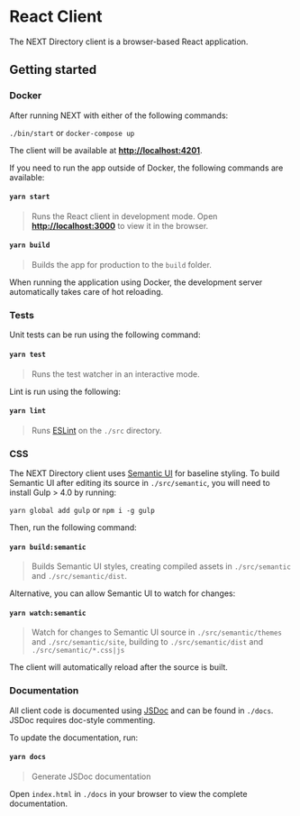 # React Client
The NEXT Directory client is a browser-based React application.

## Getting started
### Docker
After running NEXT with either of the following commands:

`./bin/start` or `docker-compose up`

The client will be available at **[http://localhost:4201](http://localhost:4201)**.

If you need to run the app outside of Docker, the following commands are available:

#### `yarn start`
> Runs the React client in development mode.
> Open **[http://localhost:3000](http://localhost:3000)** to view it in the browser.

#### `yarn build`
> Builds the app for production to the `build` folder.

When running the application using Docker, the development server automatically takes care of hot reloading.

### Tests
Unit tests can be run using the following command:

#### `yarn test`
> Runs the test watcher in an interactive mode.

Lint is run using the following:

#### `yarn lint`
> Runs [ESLint](https://github.com/eslint/eslint) on the `./src` directory.

### CSS

The NEXT Directory client uses [Semantic UI](https://github.com/Semantic-Org/Semantic-UI) for baseline styling. To build Semantic UI after editing its source in `./src/semantic`, you will need to install Gulp > 4.0 by running:

`yarn global add gulp` or `npm i -g gulp`

Then, run the following command:

#### `yarn build:semantic`
> Builds Semantic UI styles, creating compiled assets in `./src/semantic` and `./src/semantic/dist`.

Alternative, you can allow Semantic UI to watch for changes:

#### `yarn watch:semantic`
> Watch for changes to Semantic UI source in `./src/semantic/themes` and `./src/semantic/site`, building to `./src/semantic/dist` and `./src/semantic/*.css|js`

The client will automatically reload after the source is built.

### Documentation

All client code is documented using [JSDoc](https://github.com/jsdoc3/jsdoc) and can be found in `./docs`. JSDoc requires doc-style commenting.

To update the documentation, run:

#### `yarn docs`
> Generate JSDoc documentation

Open `index.html` in `./docs` in your browser to view the complete documentation.
